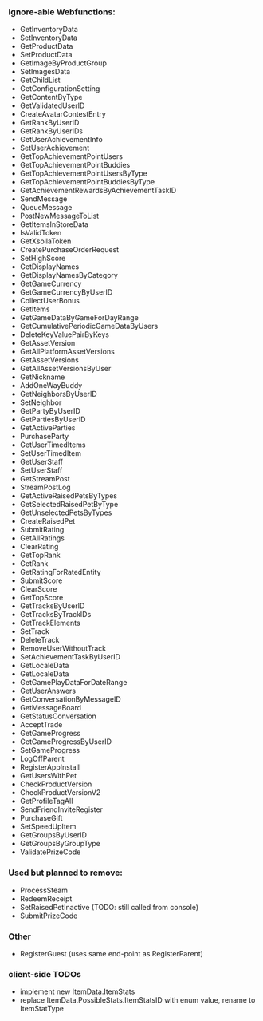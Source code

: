 ### Ignore-able Webfunctions:
* GetInventoryData
* SetInventoryData
* GetProductData
* SetProductData
* GetImageByProductGroup
* SetImagesData
* GetChildList
* GetConfigurationSetting
* GetContentByType
* GetValidatedUserID
* CreateAvatarContestEntry
* GetRankByUserID
* GetRankByUserIDs
* GetUserAchievementInfo
* SetUserAchievement
* GetTopAchievementPointUsers
* GetTopAchievementPointBuddies
* GetTopAchievementPointUsersByType
* GetTopAchievementPointBuddiesByType
* GetAchievementRewardsByAchievementTaskID
* SendMessage
* QueueMessage
* PostNewMessageToList
* GetItemsInStoreData
* IsValidToken
* GetXsollaToken
* CreatePurchaseOrderRequest
* SetHighScore
* GetDisplayNames
* GetDisplayNamesByCategory
* GetGameCurrency
* GetGameCurrencyByUserID
* CollectUserBonus
* GetItems
* GetGameDataByGameForDayRange
* GetCumulativePeriodicGameDataByUsers
* DeleteKeyValuePairByKeys
* GetAssetVersion
* GetAllPlatformAssetVersions
* GetAssetVersions
* GetAllAssetVersionsByUser
* GetNickname
* AddOneWayBuddy
* GetNeighborsByUserID
* SetNeighbor
* GetPartyByUserID
* GetPartiesByUserID
* GetActiveParties
* PurchaseParty
* GetUserTimedItems
* SetUserTimedItem
* GetUserStaff
* SetUserStaff
* GetStreamPost
* StreamPostLog
* GetActiveRaisedPetsByTypes
* GetSelectedRaisedPetByType
* GetUnselectedPetsByTypes
* CreateRaisedPet
* SubmitRating
* GetAllRatings
* ClearRating
* GetTopRank
* GetRank
* GetRatingForRatedEntity
* SubmitScore
* ClearScore
* GetTopScore
* GetTracksByUserID
* GetTracksByTrackIDs
* GetTrackElements
* SetTrack
* DeleteTrack
* RemoveUserWithoutTrack
* SetAchievementTaskByUserID
* GetLocaleData
* GetLocaleData
* GetGamePlayDataForDateRange
* GetUserAnswers
* GetConversationByMessageID
* GetMessageBoard
* GetStatusConversation
* AcceptTrade
* GetGameProgress
* GetGameProgressByUserID
* SetGameProgress
* LogOffParent
* RegisterAppInstall
* GetUsersWithPet
* CheckProductVersion
* CheckProductVersionV2
* GetProfileTagAll
* SendFriendInviteRegister
* PurchaseGift
* SetSpeedUpItem
* GetGroupsByUserID
* GetGroupsByGroupType
* ValidatePrizeCode

### Used but planned to remove:
* ProcessSteam
* RedeemReceipt
* SetRaisedPetInactive (TODO: still called from console)
* SubmitPrizeCode

### Other
* RegisterGuest (uses same end-point as RegisterParent)


### client-side TODOs
* implement new ItemData.ItemStats
* replace ItemData.PossibleStats.ItemStatsID with enum value, rename to ItemStatType